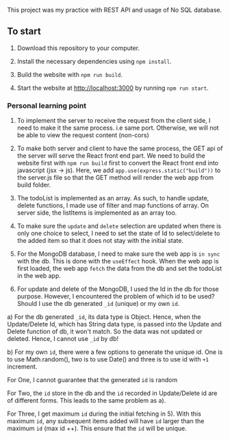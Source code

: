 This project was my practice with REST API and usage of No SQL database.

## To start

1) Download this repository to your computer.

2) Install the necessary dependencies using `npm install`.

3) Build the website with `npm run build`.

4) Start the website at [http://localhost:3000](http://localhost:3000) by running `npm run start`.

### Personal learning point

1) To implement the server to receive the request from the client side, I need to make it the same process. i.e same port. Otherwise, we will not be able to view the request content (non-cors)

2) To make both server and client to have the same process, the GET api of the server will serve the React front end part. We need to build the website first with `npm run build` first to convert the React front end into javascript  (jsx -> js). Here, we add `app.use(express.static("build"))` to the server.js file so that the GET method will render the web app from build folder.

3) The todoList is implemented as an array. As such, to handle update, delete functions, I made use of filter and map functions of array. On server side, the listItems is implemented as an array too.

4) To make sure the `update` and `delete` selection are updated when there is only one choice to select, I need to set the state of Id to select/delete to the added item so that it does not stay with the initial state.

5) For the MongoDB database, I need to make sure the web app is `in sync` with the db. This is done with the `useEffect` hook. When the web app is first loaded, the web app `fetch` the data from the db and set the todoList in the web app.

6) For update and delete of the MongoDB, I used the Id in the db for those purpose. However, I encountered the problem of which id to be used? Should I use the db generated `_id` (unique) or my own `id`.
  
  a) For the db generated `_id`, its data type is Object. Hence, when the Update/Delete Id, which has String data type, is passed into the Update and Delete function of db, it won't match. So the data was not updated or deleted. Hence, I cannot use `_id` by db!
  
  b) For my own `id`, there were a few options to generate the unique id. One is to use Math.random(), two is to use Date() and three is to use id with `+1` increment.
  
  For One, I cannot guarantee that the generated `id` is random
  
  For Two, the `id` store in the db and the `id` recorded in Update/Delete id are of different forms. This leads to the same problem as a).
  
  For Three, I get maximum `id` during the initial fetching in 5). With this maximum `id`, any subsequent items added will have `id` larger than the maximum `id` (max id ++). This ensure that the `id` will be unique.
